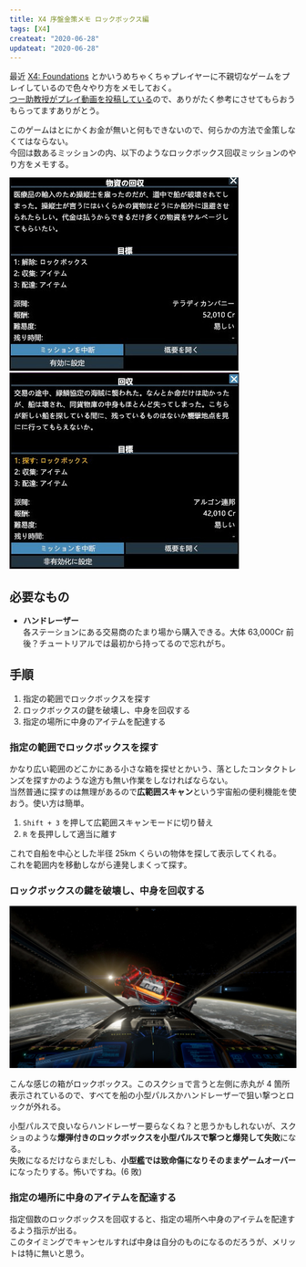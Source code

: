 ```yaml
---
title: X4 序盤金策メモ ロックボックス編
tags: [X4]
createat: "2020-06-28"
updateat: "2020-06-28"
---
```


最近 [X4: Foundations](https://store.steampowered.com/app/392160) とかいうめちゃくちゃプレイヤーに不親切なゲームをプレイしているので色々やり方をメモしておく。  
[つー助教授がプレイ動画を投稿している](https://www.nicovideo.jp/series/116190)ので、ありがたく参考にさせてもらおうもらってますありがとう。  

このゲームはとにかくお金が無いと何もできないので、何らかの方法で金策しなくてはならない。  
今回は数あるミッションの内、以下のようなロックボックス回収ミッションのやり方をメモする。  

![ミッション: 物資の回収](20200628143356_1.jpg)![ミッション: 回収](20200628150923_1.jpg)

## 必要なもの

- **ハンドレーザー**  
  各ステーションにある交易商のたまり場から購入できる。大体 63,000Cr 前後？チュートリアルでは最初から持ってるので忘れがち。

## 手順

1. 指定の範囲でロックボックスを探す
2. ロックボックスの鍵を破壊し、中身を回収する
3. 指定の場所に中身のアイテムを配達する

### 指定の範囲でロックボックスを探す

かなり広い範囲のどこかにある小さな箱を探せとかいう、落としたコンタクトレンズを探すかのような途方も無い作業をしなければならない。  
当然普通に探すのは無理があるので**広範囲スキャン**という宇宙船の便利機能を使おう。使い方は簡単。  

1. `Shift + 3` を押して広範囲スキャンモードに切り替え
2. `R` を長押しして適当に離す

これで自船を中心とした半径 25km くらいの物体を探して表示してくれる。  
これを範囲内を移動しながら連発しまくって探す。  

### ロックボックスの鍵を破壊し、中身を回収する

![爆弾付きロックボックス](20200628124918_1.jpg)

こんな感じの箱がロックボックス。このスクショで言うと左側に赤丸が 4 箇所表示されているので、すべてを船の小型パルスかハンドレーザーで狙い撃つとロックが外れる。

小型パルスで良いならハンドレーザー要らなくね？と思うかもしれないが、スクショのような**爆弾付きのロックボックスを小型パルスで撃つと爆発して失敗**になる。  
失敗になるだけならまだしも、**小型艦では致命傷になりそのままゲームオーバー**になったりする。怖いですね。(6 敗)  

### 指定の場所に中身のアイテムを配達する

指定個数のロックボックスを回収すると、指定の場所へ中身のアイテムを配達するよう指示が出る。  
このタイミングでキャンセルすれば中身は自分のものになるのだろうが、メリットは特に無いと思う。  
